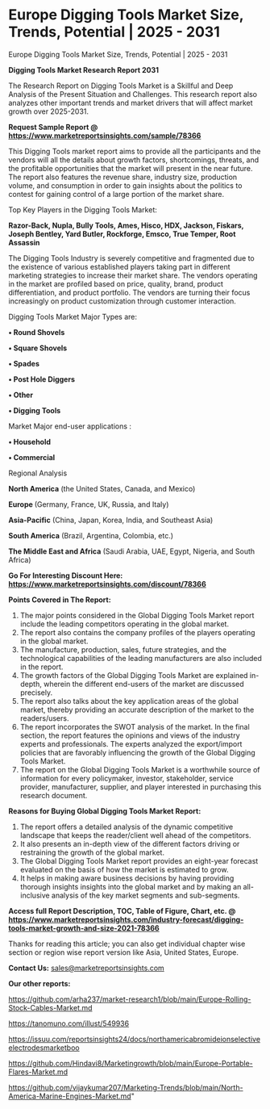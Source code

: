 # Europe Digging Tools Market Size, Trends, Potential | 2025 - 2031
Europe Digging Tools Market Size, Trends, Potential | 2025 - 2031

<strong>Digging Tools Market Research Report 2031</strong>

The Research Report on Digging Tools Market is a Skillful and Deep Analysis of the Present Situation and Challenges. This research report also analyzes other important trends and market drivers that will affect market growth over 2025-2031.

<strong>Request Sample Report @ <a href=https://www.marketreportsinsights.com/sample/78366>https://www.marketreportsinsights.com/sample/78366</a></strong>

This Digging Tools market report aims to provide all the participants and the vendors will all the details about growth factors, shortcomings, threats, and the profitable opportunities that the market will present in the near future. The report also features the revenue share, industry size, production volume, and consumption in order to gain insights about the politics to contest for gaining control of a large portion of the market share.

Top Key Players in the Digging Tools Market:

<strong>Razor-Back, Nupla, Bully Tools, Ames, Hisco, HDX, Jackson, Fiskars, Joseph Bentley, Yard Butler, Rockforge, Emsco, True Temper, Root Assassin</strong>

The Digging Tools Industry is severely competitive and fragmented due to the existence of various established players taking part in different marketing strategies to increase their market share. The vendors operating in the market are profiled based on price, quality, brand, product differentiation, and product portfolio. The vendors are turning their focus increasingly on product customization through customer interaction.

Digging Tools Market Major Types are:

<strong>• Round Shovels

• Square Shovels

• Spades

• Post Hole Diggers

• Other

• Digging Tools</strong>

Market Major end-user applications :

<strong>• Household

• Commercial</strong>

Regional Analysis

</u><strong><b>North America</b></strong> (the United States, Canada, and Mexico)

<strong><b>Europe </b></strong>(Germany, France, UK, Russia, and Italy)

<strong><b>Asia-Pacific</b></strong> (China, Japan, Korea, India, and Southeast Asia)

<strong><b>South America</b></strong> (Brazil, Argentina, Colombia, etc.)

<strong><b>The Middle East and Africa</b></strong> (Saudi Arabia, UAE, Egypt, Nigeria, and South Africa)

<strong>Go For Interesting Discount Here: <a href=https://www.marketreportsinsights.com/discount/78366>https://www.marketreportsinsights.com/discount/78366</a></strong>

<strong>Points Covered in The Report:</strong>
<ol>
  <li>The major points considered in the Global Digging Tools Market report include the leading competitors operating in the global market.</li>
  <li>The report also contains the company profiles of the players operating in the global market.</li>
  <li>The manufacture, production, sales, future strategies, and the technological capabilities of the leading manufacturers are also included in the report.</li>
  <li>The growth factors of the Global Digging Tools Market are explained in-depth, wherein the different end-users of the market are discussed precisely.</li>
  <li>The report also talks about the key application areas of the global market, thereby providing an accurate description of the market to the readers/users.</li>
  <li>The report incorporates the SWOT analysis of the market. In the final section, the report features the opinions and views of the industry experts and professionals. The experts analyzed the export/import policies that are favorably influencing the growth of the Global Digging Tools Market.</li>
  <li>The report on the Global Digging Tools Market is a worthwhile source of information for every policymaker, investor, stakeholder, service provider, manufacturer, supplier, and player interested in purchasing this research document.</li>
</ol>
<strong>Reasons for Buying Global Digging Tools Market Report:</strong>

<ol>
  <li>The report offers a detailed analysis of the dynamic competitive landscape that keeps the reader/client well ahead of the competitors.</li>
  <li>It also presents an in-depth view of the different factors driving or restraining the growth of the global market.</li>
  <li>The Global Digging Tools Market report provides an eight-year forecast evaluated on the basis of how the market is estimated to grow.</li>
  <li>It helps in making aware business decisions by having providing thorough insights insights into the global market and by making an all-inclusive analysis of the key market segments and sub-segments.</li>
</ol>
<strong>Access full Report Description, TOC, Table of Figure, Chart, etc. @ <a href=https://www.marketreportsinsights.com/industry-forecast/digging-tools-market-growth-and-size-2021-78366>https://www.marketreportsinsights.com/industry-forecast/digging-tools-market-growth-and-size-2021-78366</a></strong>


Thanks for reading this article; you can also get individual chapter wise section or region wise report version like Asia, United States, Europe.

<strong>Contact Us:</strong>
sales@marketreportsinsights.com

<strong>Our other reports:</strong>

<a href=https://github.com/arha237/market-research1/blob/main/Europe-Rolling-Stock-Cables-Market.md>https://github.com/arha237/market-research1/blob/main/Europe-Rolling-Stock-Cables-Market.md</a>

<a href=https://tanomuno.com/illust/549936>https://tanomuno.com/illust/549936</a>

<a href=https://issuu.com/reportsinsights24/docs/northamericabromideionselectiveelectrodesmarketboo>https://issuu.com/reportsinsights24/docs/northamericabromideionselectiveelectrodesmarketboo</a>

<a href=https://github.com/Hindavi8/Marketingrowth/blob/main/Europe-Portable-Flares-Market.md>https://github.com/Hindavi8/Marketingrowth/blob/main/Europe-Portable-Flares-Market.md</a>

<a href=https://github.com/vijaykumar207/Marketing-Trends/blob/main/North-America-Marine-Engines-Market.md>https://github.com/vijaykumar207/Marketing-Trends/blob/main/North-America-Marine-Engines-Market.md</a>"
